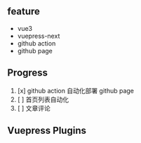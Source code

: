 ## feature

- vue3
- vuepress-next
- github action
- github page

## Progress

1. [x] github action 自动化部署 github page
2. [ ] 首页列表自动化
3. [ ] 文章评论

## Vuepress Plugins